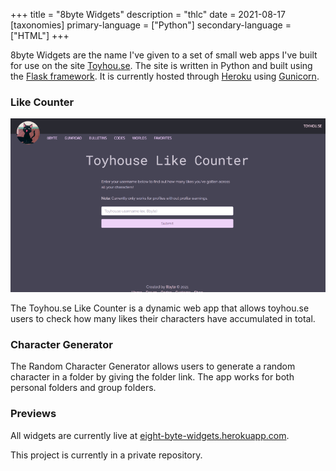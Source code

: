 +++
title = "8byte Widgets"
description = "thlc"
date = 2021-08-17
[taxonomies]
primary-language = ["Python"]
secondary-language = ["HTML"]
+++

8byte Widgets are the name I've given to a set of small web apps I've built for use on the site [Toyhou.se](https://toyhou.se). The site is written in Python and built using the [Flask framework](https://flask.palletsprojects.com/en/2.0.x/). It is currently hosted through [Heroku](https://www.heroku.com/) using [Gunicorn](https://gunicorn.org/).

### Like Counter

![image of site](https://github.com/48nes/48nes.github.io/blob/main/content/projects/thlc.PNG?raw=true)

The Toyhou.se Like Counter is a dynamic web app that allows toyhou.se users to check how many likes their characters have accumulated in total. 

### Character Generator

The Random Character Generator allows users to generate a random character in a folder by giving the folder link. The app works for both personal folders and group folders.

### Previews

All widgets are currently live at [eight-byte-widgets.herokuapp.com](https://eight-byte-widgets.herokuapp.com).

This project is currently in a private repository. 

